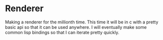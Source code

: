 # Renderer
Making a renderer for the millionth time.
This time it will be in c with a pretty basic api so that it can be used anywhere.
I will eventually make some common lisp bindings so that I can iterate pretty quickly.
